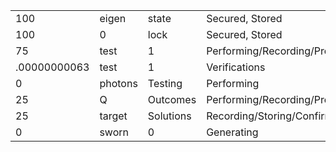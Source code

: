 |               |         |            |                                         |   |
|---------------|---------|------------|-----------------------------------------|---|
| 100           | eigen   | state      | Secured, Stored                         | ✓ |
| 100           | 0       | lock       | Secured, Stored                         | ✓ |
| 75            | test    | 1          | Performing/Recording/Processing/Storing |   |
| .00000000063  | test    | 1          | Verifications                           |   |
| 0             | photons | Testing    | Performing                              |   |
| 25            | Q       | Outcomes   | Performing/Recording/Processing/Storing |   |
| 25            | target  | Solutions  | Recording/Storing/Confirming            |   |
| 0             | sworn   | 0          | Generating                              |   |
